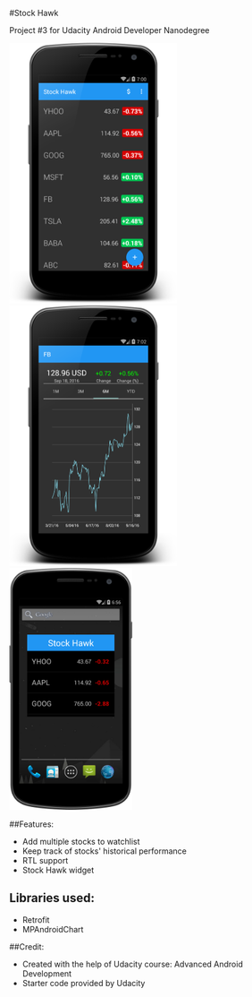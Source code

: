 #Stock Hawk

Project #3 for Udacity Android Developer Nanodegree

<img src="https://github.com/xdeng9/StockHawk-master/blob/master/screenshot/device-2016-09-18-160049.png" width="300"/>
<img src="https://github.com/xdeng9/StockHawk-master/blob/master/screenshot/device-2016-09-18-160251.png" width="300"/>
<img src="https://github.com/xdeng9/StockHawk-master/blob/master/screenshot/device-2016-09-18-155627.png" width="220"/>

##Features:
- Add multiple stocks to watchlist
- Keep track of stocks' historical performance
- RTL support
- Stock Hawk widget

## Libraries used:
- Retrofit
- MPAndroidChart

##Credit:
- Created with the help of Udacity course: Advanced Android Development
- Starter code provided by Udacity

